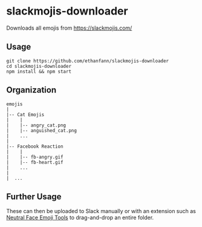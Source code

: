 # slackmojis-downloader

Downloads all emojis from https://slackmojis.com/

## Usage

```
git clone https://github.com/ethanfann/slackmojis-downloader
cd slackmojis-downloader
npm install && npm start
```

## Organization

```
emojis
|
|-- Cat Emojis
|    |
|    |-- angry_cat.png
|    |-- anguished_cat.png
|    ...
|
|-- Facebook Reaction
|    |
|    |-- fb-angry.gif
|    |-- fb-heart.gif
|    ...
|
|  ...
```

## Further Usage

These can then be uploaded to Slack manually or with an extension such as [Neutral Face Emoji Tools](https://chrome.google.com/webstore/detail/neutral-face-emoji-tools/anchoacphlfbdomdlomnbbfhcmcdmjej?hl=en) to drag-and-drop an entire folder.
